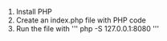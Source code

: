 1. Install PHP
2. Create an index.php file with PHP code
3. Run the file with 
    '''
    php -S 127.0.0.1:8080
    '''